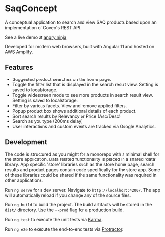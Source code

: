 # SaqConcept

A conceptual application to search and view SAQ products based upon an implementation of Coveo's REST API.

See a live demo at [angry.ninja](https://angry.ninja)

Developed for modern web browsers, built with Angular 11 and hosted on AWS Amplify.

## Features
* Suggested product searches on the home page.
* Toggle the filter list that is displayed in the search result view. Setting is saved to localstorage.
* Toggle widescreen mode to see more products in search result view. Setting is saved to localstorage.
* Filter by various facets. View and remove applied filters.
* Popup product box shows additional details of each product.
* Sort search results by Relevancy or Price (Asc/Desc)
* Search as you type (200ms delay)
* User interactions and custom events are tracked via Google Analytics.

## Development

The code is structured as you might for a monorepo with a minimal shell for the store application. Data related functionality is placed in a shared 'data' library. App specific 'store' libraries such as the store home page, search results and product pages contain code specifically for the store app. Some of these libraries could be shared if the same functionality was required in other applications. 

Run `ng serve` for a dev server. Navigate to `http://localhost:4200/`. The app will automatically reload if you change any of the source files.

Run `ng build` to build the project. The build artifacts will be stored in the `dist/` directory. Use the `--prod` flag for a production build.

Run `ng test` to execute the unit tests via [Karma](https://karma-runner.github.io).

Run `ng e2e` to execute the end-to-end tests via [Protractor](http://www.protractortest.org/).
